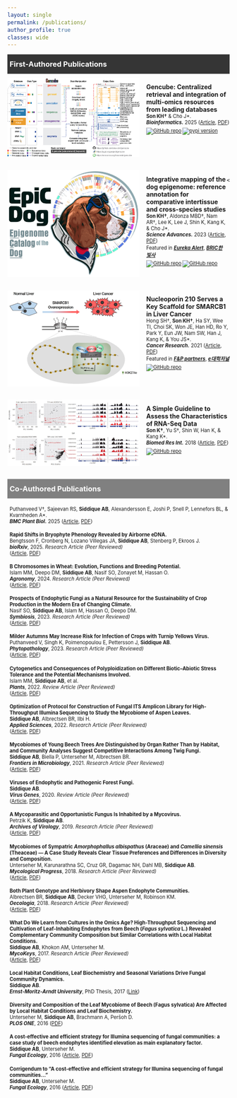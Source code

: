```yaml
---
layout: single
permalink: /publications/
author_profile: true
classes: wide
---
```

<style>    
    h3 {
        margin-top: 0;
        margin-bottom: 0;
        padding-left: 5px;
    }
    .intro ul {
        margin-top: 4px;
        margin-bottom: 0;
        list-style-type: square;
    }
    .intro p {
        margin-top: 0;
        margin-bottom: 0;
        color: gray;
        font-size: 80%;
    }
    .color-box {
        color: black;
        padding-bottom: 5px;
    }
    .black-box {
        background-color: #353535;
        color: white;
        padding-top: 12px;
        padding-bottom: 12px;
    }
    .gray-box {
        background-color: gray;
        color: white;
        padding-top: 12px;
        padding-bottom: 12px;
    }
    .first-author {
        display: flex;
        justify-content: flex-start;
        align-items: top;
        margin-top: 10px;
        margin-bottom: 30px;
    }
    .first-author img:not(.badge) {
        width: 300px;
    }
    .first-author p {
        margin-left: 15px;
        font-size: 80%;
    }
    .special-text {
        font-size: 125%;
    }
    .second-author {
        margin-top: 10px;
        padding-left: 5px;
    }
    .second-author p {
        font-size: 80%;
        padding-top: 5px;
    }
    .badges {
      display: flex;
      gap: 2px;
      margin-top: 5px;
    }
    .badges a {
        display: inline-block; /* Make the anchor tag fit its content */
    }
    .badges img.badge {
        display: block;
        height: 20px; /* Set the height */
        width: auto; /* Maintain aspect ratio */
    }
    /* 화면 크기에 따른 이미지와 글 배치 변경 */
    @media (max-width: 600px) {
        .first-author {
            display: block;
            text-align: left;
        }
        .first-author img {
            display: block; /* 이미지를 블록 레벨 요소로 설정 */
            margin: 0 auto 15px; /* 이미지 하단 마진 추가, 자동 가로 마진으로 중앙 정렬 */
            width: 100%; /* 이미지 너비를 부모 컨테이너에 맞게 조정 */
            max-width: 300px; /* 최대 이미지 크기를 제한 */
        }
        .first-author p {
            margin-left: 0px;
        }
    }
</style>

<div class="black-box">
    <h3>First-Authored Publications</h3>
</div>

<div class="first-author">
    <img src="../images/publications/First_Gencube.jpg" alt="image">
    <p>
    <strong class="special-text">Gencube: Centralized retrieval and integration of multi-omics resources from leading databases</strong><br>
    <strong>Son KH&#8224;</strong> &amp; Cho J*.<br>
    <strong><em>Bioinformatics.</em></strong> 2025 (<a href="https://doi.org/10.1093/bioinformatics/btaf128" target="_blank" style="color: inherit; ">Article</a>, <a href="https://academic.oup.com/bioinformatics/advance-article-pdf/doi/10.1093/bioinformatics/btaf128/63011550/btaf128.pdf" target="_blank" style="color: inherit; ">PDF</a>)<br>
    <span class="badges">
        <a href="https://github.com/snu-cdrc/gencube" target="_blank" style="color: inherit; "><img src="https://img.shields.io/badge/GitHub-repo-blue?logo=github" alt="GitHub repo" class="badge"></a>
        <a href="https://pypi.org/project/gencube/" target="_blank" style="color: inherit; "><img src="https://img.shields.io/pypi/v/gencube" alt="pypi version" class="badge"></a>
    </span>
    </p>
</div>

<div class="first-author">
    <img src="../images/publications/First_EpicDog.jpg" alt="image">
    <p>
    <strong class="special-text">Integrative mapping of the dog epigenome: reference annotation for comparative intertissue and cross-species studies</strong><br>
    <strong>Son KH&#8224;</strong>, Aldonza MBD&#8224;, Nam AR&#8224;, Lee K, Lee J, Shin K, Kang K, &amp; Cho J*.<br>
    <strong><em>Science Advances.</em></strong> 2023 (<a href="https://www.science.org/doi/10.1126/sciadv.ade3399" target="_blank" style="color: inherit; ">Article</a>, <a href="https://www.science.org/doi/epdf/10.1126/sciadv.ade3399" target="_blank" style="color: inherit; ">PDF</a>)<br>
    Featured in <strong><em><a href="https://www.eurekalert.org/news-releases/994987" target="_blank" style="color: inherit; ">Eureka Alert</a></em></strong>, <strong><em><a href="https://www.ibric.org/bric/hanbitsa/treatise.do?mode=treatise-view&id=88641&authorId=41749#!/list" target="_blank" style="color: inherit; ">BRIC한빛사</a></em></strong>
    <span class="badges">
        <a href="https://github.com/snu-cdrc/dog-reference-epigenome" target="_blank" style="color: inherit; "><img src="https://img.shields.io/badge/GitHub-repo-blue?logo=github" alt="GitHub repo" class="badge"></a>
        <a href="https://www.ncbi.nlm.nih.gov/geo/query/acc.cgi?acc=GSE203107" target="_blank" style="color: inherit; "><img src="https://img.shields.io/badge/raw_data-GEO-red" alt="GitHub repo" class="badge"></a>
    </span>
    
    </p>
</div>
<div class="first-author">
    <img src="../images/publications/First_SMARCB1.jpg" alt="image">
    <p>
    <strong class="special-text">Nucleoporin 210 Serves a Key Scaffold for SMARCB1 in Liver Cancer</strong><br>
    Hong SH&#8224;, <strong>Son KH&#8224;</strong>, Ha SY, Wee  TI, Choi SK, Won JE, Han HD, Ro Y, Park Y, Eun JW, Nam SW, Han J, Kang K, &amp; You JS*.<br>
    <strong><em>Cancer Research.</em></strong> 2021 (<a href="https://aacrjournals.org/cancerres/article/81/2/356/648678/Nucleoporin-210-Serves-a-Key-Scaffold-for-SMARCB1" target="_blank" style="color: inherit; ">Article</a>, <a href="https://watermark.silverchair.com/356.pdf?token=AQECAHi208BE49Ooan9kkhW_Ercy7Dm3ZL_9Cf3qfKAc485ysgAAAq4wggKqBgkqhkiG9w0BBwagggKbMIIClwIBADCCApAGCSqGSIb3DQEHATAeBglghkgBZQMEAS4wEQQMAzOIhwS0TWN0ciuWAgEQgIICYYJOMDTAAaQbaeAbArnxFmeex1EOop1d9TNHCvLEePjeJjBBfdn_JVxfq76RJod_qK1uMtPhryFjzwfhy-igweWuMT8z2YBIl3ZCNSRgiJX3ph2X_5CxnByACCaCrp4Sdr0-3zU9gu00dot9g8il8_1NJX3h050usSrRJ1Zq5NeOg-BNO8H3EjWKspL42vdqJRt39yZ88YEnNj5NL1t4t-pLBilKwDCzqihNypuD6Ud84ezczrQIOQ27NhCZdqmUXf-7fM10-S6Zjddfa1eTVv_1cOw0XqaKpRnTX6a-wzNuk-MdfLXz3asTDdMQCY_yBQtnnZ7HNz0gHN2AVG5abDI9mnArLpAfu30lmNAsPoDNlXIAHTVPz2YmgZ9Gh3d09im3ytOW1SQsAMeQeZOwxJyM7VJVN9nAZLQUu2dLUkRd8il7B3NGXllGyd7uYt5Y3adCCMHOmqTirxS-Rmqw8zUTYE58fFHr8yrqie0LF0S6rLTjuNDE81NHktqtY77YvEh8QrtMwhEXSDPih0tpyfzYrkjr5yt6oEHbcnGHTEGPiev1REkDv8-P5hLZIHtV56fSvBDyCr-t-RfTg-fNs_9bkS1erbqv_-Ea-_59b5IhruM4FHnhPT1OmnCULTHV7w2uafYltD7BlJX1KSyJANM5Ds5HIdykTDlp_R2W-C-I2wRBPgAr-ThnLwqbNhB7DINcH1vE_-GRcvvWyOkYBBUurDeeGdRhuV8EIK1hHv46Ve-PHUKiZ0tgXT1ebMXfgVm6FRe8Bz-6dGVhOZ1pAs2OzjUAGPCtI9FanLFUXLY7DQ" target="_blank" style="color: inherit; ">PDF</a>)<br>
    Featured in <strong><em><a href="https://www.youtube.com/watch?v=Z9S5iFksCXg" target="_blank" style="color: inherit; ">F&P partners</a></em></strong>, <strong><em><a href="https://m.dhnews.co.kr/news/view/179522668215231" target="_blank" style="color: inherit; ">e대학저널</a></em></strong>
    <span class="badges">
        <a href="https://www.ncbi.nlm.nih.gov/geo/query/acc.cgi?acc=GSE122727" target="_blank" style="color: inherit; "><img src="https://img.shields.io/badge/raw_data-GEO-red" alt="GitHub repo" class="badge"></a>
    </span>
    </p>
</div>
<div class="first-author">
    <img src="../images/publications/First_RNA-seq.jpg" alt="image">
    <p>
    <strong class="special-text">A Simple Guideline to Assess the Characteristics of RNA-Seq Data</strong><br>
    <strong>Son K&#8224;</strong>, Yu S&#8224;, Shin W, Han K, &amp; Kang K*.<br>
    <strong><em>Biomed Res Int.</em></strong> 2018 (<a href="https://www.hindawi.com/journals/bmri/2018/2906292/" target="_blank" style="color: inherit; ">Article</a>, <a href="https://downloads.hindawi.com/journals/bmri/2018/2906292.pdf" target="_blank" style="color: inherit; ">PDF</a>)
    <span class="badges">
        <a href="https://www.ncbi.nlm.nih.gov/geo/query/acc.cgi?acc=GSE110114" target="_blank" style="color: inherit; "><img src="https://img.shields.io/badge/raw_data-GEO-red" alt="GitHub repo" class="badge"></a>
    </span>
    </p>
</div>


<div class="gray-box">
    <h3>Co-Authored Publications</h3>
</div>

<div class="second-author">
    <!-- 2025 -->
    <p>
    Puthanveed V&#8224;, Sajeevan RS, <strong>Siddique AB</strong>, Alexandersson E, Joshi P, Snell P, Lennefors BL, &amp; Kvarnheden A*.<br>
    <strong><em>BMC Plant Biol.</em></strong> 2025 (<a href="https://bmcplantbiol.biomedcentral.com/articles/10.1186/s12870-025-07514-6" target="_blank" style="color: inherit; ">Article</a>, <a href="https://rdcu.be/eL44q" target="_blank" style="color: inherit; ">PDF</a>)
    </p>
  
  <p>
    <strong>Rapid Shifts in Bryophyte Phenology Revealed by Airborne eDNA.</strong><br>
    Bengtsson F, Cronberg N, Lozano Villegas JA, <strong>Siddique AB</strong>, Stenberg P, Ekroos J.<br>
    <em><strong>bioRxiv</strong></em>, 2025. <em>Research Article (Peer Reviewed)</em><br>
    (<a href="https://scholar.google.com/scholar?oi=bibs&cluster=12715626836952550665&btnI=1&hl=en" target="_blank" style="color: inherit;">Article</a>, 
     <a href="https://scholar.google.com/scholar?oi=bibs&cluster=12715626836952550665&btnI=1&hl=en" target="_blank" style="color: inherit;">PDF</a>)
  </p>

  <!-- 2024 -->
  <p>
    <strong>B Chromosomes in Wheat: Evolution, Functions and Breeding Potential.</strong><br>
    Islam MM, Deepo DM, <strong>Siddique AB</strong>, Nasif SO, Zonayet M, Hassan O.<br>
    <em><strong>Agronomy</strong></em>, 2024. <em>Research Article (Peer Reviewed)</em><br>
    (<a href="https://www.researchgate.net/profile/Abu-Bakar-Siddique-6/publications" target="_blank" style="color: inherit;">Article</a>, 
     <a href="https://www.researchgate.net/profile/Abu-Bakar-Siddique-6/publications" target="_blank" style="color: inherit;">PDF</a>)
  </p>

  <!-- 2023 -->
  <p>
    <strong>Prospects of Endophytic Fungi as a Natural Resource for the Sustainability of Crop Production in the Modern Era of Changing Climate.</strong><br>
    Nasif SO, <strong>Siddique AB</strong>, Islam M, Hassan O, Deepo DM.<br>
    <em><strong>Symbiosis</strong></em>, 2023. <em>Research Article (Peer Reviewed)</em><br>
    (<a href="https://www.researchgate.net/profile/Abu-Bakar-Siddique-6/publications" target="_blank" style="color: inherit;">Article</a>, 
     <a href="https://www.researchgate.net/profile/Abu-Bakar-Siddique-6/publications" target="_blank" style="color: inherit;">PDF</a>)
  </p>

  <p>
    <strong>Milder Autumns May Increase Risk for Infection of Crops with Turnip Yellows Virus.</strong><br>
    Puthanveed V, Singh K, Poimenopoulou E, Pettersson J, <strong>Siddique AB</strong>.<br>
    <em><strong>Phytopathology</strong></em>, 2023. <em>Research Article (Peer Reviewed)</em><br>
    (<a href="https://www.researchgate.net/profile/Abu-Bakar-Siddique-6/publications" target="_blank" style="color: inherit;">Article</a>, 
     <a href="https://www.researchgate.net/profile/Abu-Bakar-Siddique-6/publications" target="_blank" style="color: inherit;">PDF</a>)
  </p>

  <!-- 2022 -->
  <p>
    <strong>Cytogenetics and Consequences of Polyploidization on Different Biotic–Abiotic Stress Tolerance and the Potential Mechanisms Involved.</strong><br>
    Islam MM, <strong>Siddique AB</strong>, et al.<br>
    <em><strong>Plants</strong></em>, 2022. <em>Review Article (Peer Reviewed)</em><br>
    (<a href="https://www.researchgate.net/profile/Abu-Bakar-Siddique-6/publications" target="_blank" style="color: inherit;">Article</a>, 
     <a href="https://www.researchgate.net/profile/Abu-Bakar-Siddique-6/publications" target="_blank" style="color: inherit;">PDF</a>)
  </p>

  <p>
    <strong>Optimization of Protocol for Construction of Fungal ITS Amplicon Library for High-Throughput Illumina Sequencing to Study the Mycobiome of Aspen Leaves.</strong><br>
    <strong>Siddique AB</strong>, Albrectsen BR, Ilbi H.<br>
    <em><strong>Applied Sciences</strong></em>, 2022. <em>Research Article (Peer Reviewed)</em><br>
    (<a href="https://www.researchgate.net/profile/Abu-Bakar-Siddique-6/publications" target="_blank" style="color: inherit;">Article</a>, 
     <a href="https://www.researchgate.net/profile/Abu-Bakar-Siddique-6/publications" target="_blank" style="color: inherit;">PDF</a>)
  </p>

  <!-- 2021 -->
  <p>
    <strong>Mycobiomes of Young Beech Trees Are Distinguished by Organ Rather Than by Habitat, and Community Analyses Suggest Competitive Interactions Among Twig Fungi.</strong><br>
    <strong>Siddique AB</strong>, Biella P, Unterseher M, Albrectsen BR.<br>
    <em><strong>Frontiers in Microbiology</strong></em>, 2021. <em>Research Article (Peer Reviewed)</em><br>
    (<a href="https://www.researchgate.net/profile/Abu-Bakar-Siddique-6/publications" target="_blank" style="color: inherit;">Article</a>, 
     <a href="https://www.researchgate.net/profile/Abu-Bakar-Siddique-6/publications" target="_blank" style="color: inherit;">PDF</a>)
  </p>

  <!-- 2020 -->
  <p>
    <strong>Viruses of Endophytic and Pathogenic Forest Fungi.</strong><br>
    <strong>Siddique AB</strong>.<br>
    <em><strong>Virus Genes</strong></em>, 2020. <em>Review Article (Peer Reviewed)</em><br>
    (<a href="https://www.researchgate.net/profile/Abu-Bakar-Siddique-6/publications" target="_blank" style="color: inherit;">Article</a>, 
     <a href="https://www.researchgate.net/profile/Abu-Bakar-Siddique-6/publications" target="_blank" style="color: inherit;">PDF</a>)
  </p>

  <!-- 2019 -->
  <p>
    <strong>A Mycoparasitic and Opportunistic Fungus Is Inhabited by a Mycovirus.</strong><br>
    Petrzik K, <strong>Siddique AB</strong>.<br>
    <em><strong>Archives of Virology</strong></em>, 2019. <em>Research Article (Peer Reviewed)</em><br>
    (<a href="https://www.researchgate.net/profile/Abu-Bakar-Siddique-6/publications" target="_blank" style="color: inherit;">Article</a>, 
     <a href="https://www.researchgate.net/profile/Abu-Bakar-Siddique-6/publications" target="_blank" style="color: inherit;">PDF</a>)
  </p>

  <!-- 2018 -->
  <p>
    <strong>Mycobiomes of Sympatric <em>Amorphophallus albispathus</em> (Araceae) and <em>Camellia sinensis</em> (Theaceae) — A Case Study Reveals Clear Tissue Preferences and Differences in Diversity and Composition.</strong><br>
    Unterseher M, Karunarathna SC, Cruz GR, Dagamac NH, Dahl MB, <strong>Siddique AB</strong>.<br>
    <em><strong>Mycological Progress</strong></em>, 2018. <em>Research Article (Peer Reviewed)</em><br>
    (<a href="https://www.researchgate.net/profile/Abu-Bakar-Siddique-6/publications" target="_blank" style="color: inherit;">Article</a>, 
     <a href="https://www.researchgate.net/profile/Abu-Bakar-Siddique-6/publications" target="_blank" style="color: inherit;">PDF</a>)
  </p>

  <p>
    <strong>Both Plant Genotype and Herbivory Shape Aspen Endophyte Communities.</strong><br>
    Albrectsen BR, <strong>Siddique AB</strong>, Decker VHG, Unterseher M, Robinson KM.<br>
    <em><strong>Oecologia</strong></em>, 2018. <em>Research Article (Peer Reviewed)</em><br>
    (<a href="https://www.researchgate.net/profile/Abu-Bakar-Siddique-6/publications" target="_blank" style="color: inherit;">Article</a>, 
     <a href="https://www.researchgate.net/profile/Abu-Bakar-Siddique-6/publications" target="_blank" style="color: inherit;">PDF</a>)
  </p>

  <!-- 2017 -->
  <p>
    <strong>What Do We Learn from Cultures in the Omics Age? High-Throughput Sequencing and Cultivation of Leaf-Inhabiting Endophytes from Beech (<em>Fagus sylvatica</em> L.) Revealed Complementary Community Composition but Similar Correlations with Local Habitat Conditions.</strong><br>
    <strong>Siddique AB</strong>, Khokon AM, Unterseher M.<br>
    <em><strong>MycoKeys</strong></em>, 2017. <em>Research Article (Peer Reviewed)</em><br>
    (<a href="https://www.researchgate.net/profile/Abu-Bakar-Siddique-6/publications" target="_blank" style="color: inherit;">Article</a>, 
     <a href="https://www.researchgate.net/profile/Abu-Bakar-Siddique-6/publications" target="_blank" style="color: inherit;">PDF</a>)
  </p>

  <p>
    <strong>Local Habitat Conditions, Leaf Biochemistry and Seasonal Variations Drive Fungal Community Dynamics.</strong><br>
    <strong>Siddique AB</strong>.<br>
    <em><strong>Ernst-Moritz-Arndt University</strong></em>, PhD Thesis, 2017 (<a href="https://www.researchgate.net/profile/Abu-Bakar-Siddique-6/publications" target="_blank" style="color: inherit;">Link</a>)
  </p>

  <!-- 2016 -->
  <p>
    <strong>Diversity and Composition of the Leaf Mycobiome of Beech (Fagus sylvatica) Are Affected by Local Habitat Conditions and Leaf Biochemistry.</strong><br>
    Unterseher M, <strong>Siddique AB</strong>, Brachmann A, Peršoh D.<br>
    <em><strong>PLOS ONE</strong></em>, 2016 (<a href="https://www.researchgate.net/profile/Abu-Bakar-Siddique-6/publications" target="_blank" style="color: inherit;">PDF</a>)
  </p>

  <p>
    <strong>A cost-effective and efficient strategy for Illumina sequencing of fungal communities: a case study of beech endophytes identified elevation as main explanatory factor.</strong><br>
    <strong>Siddique AB</strong>, Unterseher M.<br>
    <em><strong>Fungal Ecology</strong></em>, 2016 (<a href="https://www.researchgate.net/profile/Abu-Bakar-Siddique-6/publications" target="_blank" style="color: inherit;">Article</a>, 
    <a href="https://www.researchgate.net/profile/Abu-Bakar-Siddique-6/publications" target="_blank" style="color: inherit;">PDF</a>)
  </p>

  <p>
    <strong>Corrigendum to “A cost-effective and efficient strategy for Illumina sequencing of fungal communities…”</strong><br>
    <strong>Siddique AB</strong>, Unterseher M.<br>
    <em><strong>Fungal Ecology</strong></em>, 2016 (<a href="https://www.researchgate.net/profile/Abu-Bakar-Siddique-6/publications" target="_blank" style="color: inherit;">Article</a>, 
    <a href="https://www.researchgate.net/profile/Abu-Bakar-Siddique-6/publications" target="_blank" style="color: inherit;">PDF</a>)
  </p>

</div>
